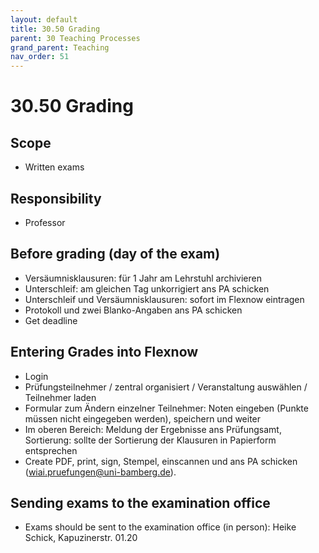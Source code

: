 ```yaml
---
layout: default
title: 30.50 Grading
parent: 30 Teaching Processes
grand_parent: Teaching
nav_order: 51
---
```


# 30.50 Grading

## Scope

- Written exams

## Responsibility

- Professor

## Before grading (day of the exam)

- Versäumnisklausuren: für 1 Jahr am Lehrstuhl archivieren
- Unterschleif: am gleichen Tag unkorrigiert ans PA schicken
- Unterschleif und Versäumnisklausuren: sofort im Flexnow eintragen
- Protokoll und zwei Blanko-Angaben ans PA schicken
- Get deadline

## Entering Grades into Flexnow

- Login
- Prüfungsteilnehmer / zentral organisiert / Veranstaltung auswählen / Teilnehmer laden
- Formular zum Ändern einzelner Teilnehmer: Noten eingeben (Punkte müssen nicht eingegeben werden), speichern und weiter
- Im oberen Bereich: Meldung der Ergebnisse ans Prüfungsamt, Sortierung: sollte der Sortierung der Klausuren in Papierform entsprechen
- Create PDF, print, sign, Stempel, einscannen und ans PA schicken (wiai.pruefungen@uni-bamberg.de). 

## Sending exams to the examination office

- Exams should be sent to the examination office (in person): Heike Schick, Kapuzinerstr. 01.20
